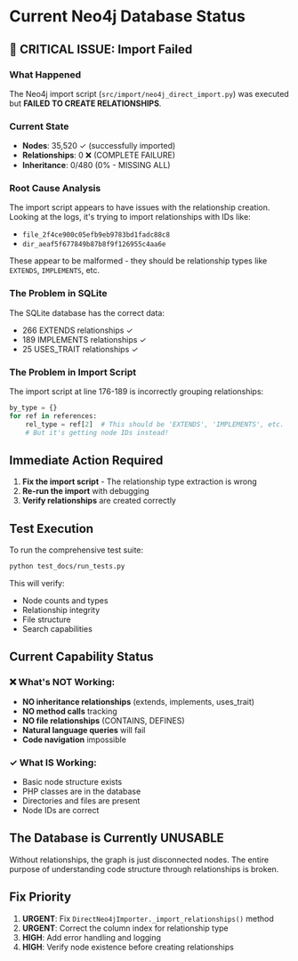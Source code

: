 # Current Neo4j Database Status

## 🔴 CRITICAL ISSUE: Import Failed

### What Happened
The Neo4j import script (`src/import/neo4j_direct_import.py`) was executed but **FAILED TO CREATE RELATIONSHIPS**.

### Current State
- **Nodes**: 35,520 ✓ (successfully imported)
- **Relationships**: 0 ❌ (COMPLETE FAILURE)
- **Inheritance**: 0/480 (0% - MISSING ALL)

### Root Cause Analysis

The import script appears to have issues with the relationship creation. Looking at the logs, it's trying to import relationships with IDs like:
- `file_2f4ce900c05efb9eb9783bd1fadc88c8`
- `dir_aeaf5f677849b87b8f9f126955c4aa6e`

These appear to be malformed - they should be relationship types like `EXTENDS`, `IMPLEMENTS`, etc.

### The Problem in SQLite

The SQLite database has the correct data:
- 266 EXTENDS relationships ✓
- 189 IMPLEMENTS relationships ✓
- 25 USES_TRAIT relationships ✓

### The Problem in Import Script

The import script at line 176-189 is incorrectly grouping relationships:
```python
by_type = {}
for ref in references:
    rel_type = ref[2]  # This should be 'EXTENDS', 'IMPLEMENTS', etc.
    # But it's getting node IDs instead!
```

## Immediate Action Required

1. **Fix the import script** - The relationship type extraction is wrong
2. **Re-run the import** with debugging
3. **Verify relationships** are created correctly

## Test Execution

To run the comprehensive test suite:
```bash
python test_docs/run_tests.py
```

This will verify:
- Node counts and types
- Relationship integrity
- File structure
- Search capabilities

## Current Capability Status

### ❌ What's NOT Working:
- **NO inheritance relationships** (extends, implements, uses_trait)
- **NO method calls** tracking
- **NO file relationships** (CONTAINS, DEFINES)
- **Natural language queries** will fail
- **Code navigation** impossible

### ✓ What IS Working:
- Basic node structure exists
- PHP classes are in the database
- Directories and files are present
- Node IDs are correct

## The Database is Currently UNUSABLE

Without relationships, the graph is just disconnected nodes. The entire purpose of understanding code structure through relationships is broken.

## Fix Priority

1. **URGENT**: Fix `DirectNeo4jImporter._import_relationships()` method
2. **URGENT**: Correct the column index for relationship type
3. **HIGH**: Add error handling and logging
4. **HIGH**: Verify node existence before creating relationships